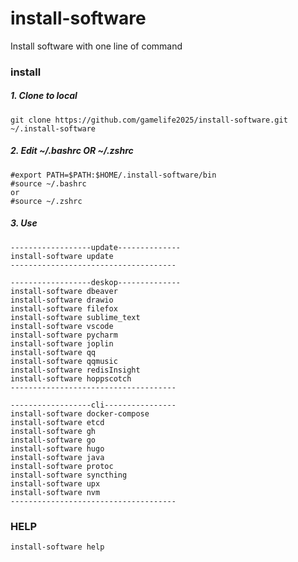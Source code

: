 # install-software
Install software with one line of command

### install
##### 1. Clone to local
`git clone https://github.com/gamelife2025/install-software.git ~/.install-software`
##### 2. Edit ~/.bashrc OR ~/.zshrc
```
#export PATH=$PATH:$HOME/.install-software/bin
#source ~/.bashrc
or
#source ~/.zshrc
```
##### 3. Use
```
------------------update--------------
install-software update
-------------------------------------

------------------deskop--------------
install-software dbeaver
install-software drawio
install-software filefox
install-software sublime_text
install-software vscode
install-software pycharm
install-software joplin
install-software qq
install-software qqmusic
install-software redisInsight
install-software hoppscotch
-------------------------------------

------------------cli----------------
install-software docker-compose
install-software etcd
install-software gh
install-software go
install-software hugo
install-software java
install-software protoc
install-software syncthing
install-software upx
install-software nvm
-------------------------------------
```

### HELP
`install-software help`
